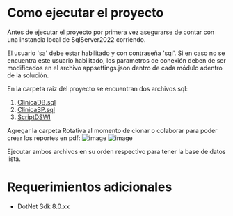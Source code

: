 # Como ejecutar el proyecto

Antes de ejecutar el proyecto por primera vez asegurarse de contar con una instancia local de SqlServer2022 corriendo.

El usuario 'sa' debe estar habilitado y con contraseña 'sql'. Si en caso no se encuentra este usuario habilitado, los parametros de conexión deben de ser modificados en el archivo appsettings.json dentro de cada módulo adentro de la solución.

En la carpeta raiz del proyecto se encuentran dos archivos sql:

 1. [ClinicaDB.sql](ClinicaDB.sql)
 2. [ClinicaSP.sql](ClinicaSP.sql)
 3. [ScriptDSWI](ScriptDSWI)

Agregar la carpeta Rotativa al momento de clonar o colaborar para poder crear los reportes en pdf:
![image](https://github.com/user-attachments/assets/2009ea63-62a0-4ffa-b41a-5d6a7142aa54)
![image](https://github.com/user-attachments/assets/5caa3477-ccd2-4558-b84b-f52332d74204)

Ejecutar ambos archivos en su orden respectivo para tener la base de datos lista.

# Requerimientos adicionales

- DotNet Sdk 8.0.xx
